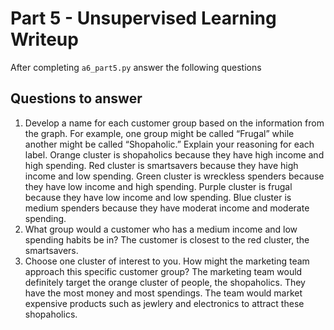 # Part 5 - Unsupervised Learning Writeup

After completing `a6_part5.py` answer the following questions

## Questions to answer

1. Develop a name for each customer group based on the information from the graph. For example, one group might be called “Frugal” while another might be called “Shopaholic.” Explain your reasoning for each label.
Orange cluster is shopaholics because they have high income and high spending. Red cluster is smartsavers because they have high income and low spending. Green cluster is wreckless spenders because they have low income and high spending. Purple cluster is frugal because they have low income and low spending. Blue cluster is medium spenders because they have moderat income and moderate spending.
2. What group would a customer who has a medium income and low spending habits be in?
The customer is closest to the red cluster, the smartsavers.
3. Choose one cluster of interest to you. How might the marketing team approach this specific customer group?
The marketing team would definitely target the orange cluster of people, the shopaholics. They have the most money and most spendings. The team would market expensive products such as jewlery and electronics to attract these shopaholics.
